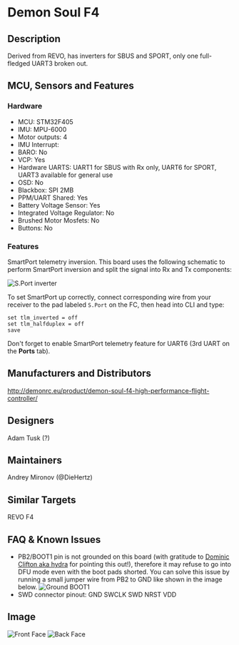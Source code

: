 # Demon Soul F4


## Description
Derived from REVO, has inverters for SBUS and SPORT, only one full-fledged UART3 broken out.


## MCU, Sensors and Features

### Hardware
  - MCU: STM32F405
  - IMU: MPU-6000
  - Motor outputs: 4
  - IMU Interrupt: 
  - BARO: No
  - VCP: Yes
  - Hardware UARTS: UART1 for SBUS with Rx only, UART6 for SPORT, UART3 available for general use
  - OSD: No
  - Blackbox: SPI 2MB
  - PPM/UART Shared: Yes
  - Battery Voltage Sensor: Yes
  - Integrated Voltage Regulator: No
  - Brushed Motor Mosfets: No
  - Buttons: No

### Features
SmartPort telemetry inversion. This board uses the following schematic to perform SmartPort inversion and split the signal into Rx and Tx components:

![S.Port inverter](https://raw.githubusercontent.com/wiki/betaflight/betaflight/images/boards/soulf4/smartport-inverter-schematic.png)

To set SmartPort up correctly, connect corresponding wire from your receiver to the pad labeled `S.Port` on the FC, then head into CLI and type:
```
set tlm_inverted = off
set tlm_halfduplex = off
save
```
Don't forget to enable SmartPort telemetry feature for UART6 (3rd UART on the **Ports** tab).


## Manufacturers and Distributors

http://demonrc.eu/product/demon-soul-f4-high-performance-flight-controller/


## Designers

Adam Tusk (?)


## Maintainers

Andrey Mironov (@DieHertz)


## Similar Targets

REVO F4

## FAQ & Known Issues
* PB2/BOOT1 pin is not grounded on this board (with gratitude to [Dominic Clifton aka hydra](https://github.com/hydra) for pointing this out!), therefore it may refuse to go into DFU mode even with the boot pads shorted. You can solve this issue by running a small jumper wire from PB2 to GND like shown in the image below.
![Ground BOOT1](https://raw.githubusercontent.com/wiki/betaflight/betaflight/images/boards/soulf4/soulf4-dfu-boot1-fix.png)
* SWD connector pinout: GND SWCLK SWD NRST VDD

## Image

![Front Face](http://demonrc.eu/wp-content/uploads/2017/01/Demon-Soul-F4-Flight-Controller-Connection-Diagram.jpg)
![Back Face](https://raw.githubusercontent.com/wiki/betaflight/betaflight/images/boards/soulf4/soulf4-back-face.png)